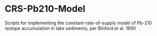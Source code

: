 # CRS-Pb210-Model
Scripts for implementing the constant-rate-of-supply model of Pb-210 isotope accumulation in lake sediments, per Binford et al. 1990 
